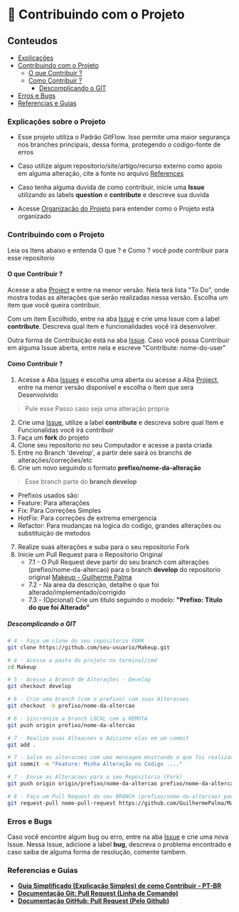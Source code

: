# 💪 Contribuindo com o Projeto

## Conteudos
- [Explicações](#-Explicações-sobre-o-Projeto)
- [Contribuindo com o Projeto](#-Contribuindo-com-o-Projeto)
    - [O que Contribuir ?](#-O-que-Contribuir-?)
    - [Como Contribuir ?](#-Como-Contribuir-?)
        - [Descomplicando o GIT](#-Descomplicando-o-GIT)
- [Erros e Bugs](#-Erros-e-Bugs)
- [Referencias e Guias](#*Referencias-e-Guias)

### Explicações sobre o Projeto
- Esse projeto utiliza o Padrão GitFlow. Isso permite uma maior segurança nos branches principais,
  dessa forma, protegendo o codigo-fonte de erros

- Caso utilize algum repositorio/site/artigo/recurso externo como apoio em alguma alteração, cite a
  fonte no arquivo [References](references.md)

- Caso tenha alguma duvida de como contribuir, inicie uma **Issue** utilizando as labels
  **question** e **contribute** e descreve sua duvida

- Acesse [Organização do Projeto](organization_project.md) para entender como o Projeto está organizado


### Contribuindo com o Projeto

Leia os Itens abaixo e entenda O que ? e Como ? você pode contribuir para esse repositorio

#### O que Contribuir ?
Acesse a aba [Project](https://github.com/GuilhermePalma/Makeup/projects) e entre na menor versão.
Nela terá lista "To Do", onde mostra todas as alterações que serão realizadas nessa versão. Escolha
um item que você queira contribuir.

Com um item Escolhido, entre na aba [Issue](https://github.com/GuilhermePalma/Makeup/issues) e
crie uma Issue com a label **contribute**. Descreva qual item e funcionalidades você irá desenvolver.

Outra forma de Contribuição está na aba [Issue](https://github.com/GuilhermePalma/Makeup/issues).
Caso você possa Contribuir em alguma Issue aberta, entre nela e escreve "Contribute: nome-do-user"


#### Como Contribuir ?

1. Acesse a Aba [Issues](https://github.com/GuilhermePalma/Makeup/issues) e escolha uma aberta ou
   acesse a Aba [Project](https://github.com/GuilhermePalma/Makeup/projects), entre na menor versão
   disponivel e escolha o Item que sera Desenvolvido
> Pule esse Passo caso seja uma alteração propria
2. Crie uma [Issue](https://github.com/GuilhermePalma/Makeup/issues), utilize a label
   **contribute** e descreva sobre qual Item e Funcionalidas você irá contribuir
3. Faça um **fork** do projeto
4. Clone seu repositorio no seu Computador e acesse a pasta criada
5. Entre no Branch 'develop', a partir dele sairá os branchs de alterações/correções/etc
6. Crie um novo seguindo o formato **prefixo/nome-da-alteração**
> Esse branch parte do **branch develop**
- Prefixos usados são:
- Feature: Para alterações
- Fix: Para Correções Simples
- HotFix: Para correções de extrema emergencia
- Refactor: Para mudanças na logica do codigo, grandes alterações ou substituição de metodos
7. Realize suas alterações e suba para o seu repositorio Fork
8. Inicie um Pull Request para o Repositorio Original
    - 7.1 - O Pull Request deve partir do seu branch com alterações (prefixo/nome-da-altercao) para
      o branch **develop** do repositorio original [Makeup - Guilherme Palma](https://github.com/GuilhermePalma/Makeup/tree/develop)
    - 7.2 - Na area da descrição, detalhe o que foi alterado/implementado/corrigido
    - 7.3 - (Opcional) Crie um titulo seguindo o modelo: **"Prefixo: Titulo do que foi Alterado"**

##### Descomplicando o GIT
```bash
# 4 - Faça um clone do seu repositorio FORK
git clone https://github.com/seu-usuario/Makeup.git

# 4 - Acesse a pasta do projeto no terminal/cmd
cd Makeup

# 5 - Acesse a Branch de Alterações - Develop
git checkout develop

# 6 - Crie uma branch (com o prefixo) com suas Alteracoes
git checkout -b prefixo/nome-da-altercao

# 6 - Sincronize a branch LOCAL com a REMOTA
git push origin prefixo/nome-da-altercao

# 7 - Realize suas Alteacoes e Adicione elas em um commit
git add .

# 7 - Salve as alteracoes com uma mensagem mostrando o que foi realizado
git commit -m "Feature: Minha Alteração no Codigo ...."

# 7 - Envie as Alteracoes para o seu Repositorio (Fork)
git push origin origin/prefixo/nome-da-altercao prefixo/nome-da-altercao

# 8 - Faça um Pull Request do seu BRANCH (prefixo/nome-da-altercao) para o meu BRANCH develop
git request-pull nome-pull-request https://github.com/GuilhermePalma/Makeup.git develop

```

### Erros e Bugs

Caso você encontre algum bug ou erro, entre na aba [Issue](https://github.com/GuilhermePalma/Makeup/issues)
e crie uma nova Issue. Nessa Issue, adicione a label **bug**, descreva o problema encontrado e caso
saiba de alguma forma de resolução, comente tambem.

### Referencias e Guias
- **[Guia Simplificado (Explicação Simples) de como Contribuir - PT-BR](https://github.com/firstcontributions/first-contributions/blob/master/translations/README.pt_br.md)**
- **[Documentação Git: Pull Request (Linha de Comando)](https://git-scm.com/docs/git-request-pull)**
- **[Documentação GitHub: Pull Request (Pelo Github)](https://docs.github.com/pt/github/collaborating-with-pull-requests/proposing-changes-to-your-work-with-pull-requests/creating-a-pull-request)**